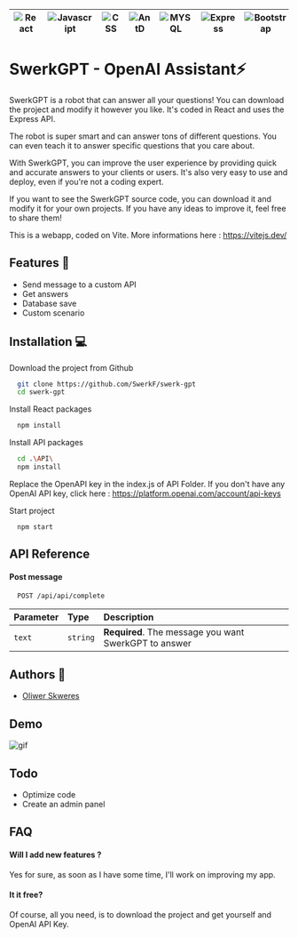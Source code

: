 
| ![React](https://img.shields.io/badge/React-20232A?style=for-the-badge&logo=react&logoColor=61DAFB) | ![Javascript](https://img.shields.io/badge/JavaScript-323330?style=for-the-badge&logo=javascript&logoColor=F7DF1E) | ![CSS](https://img.shields.io/badge/CSS3-1572B6?style=for-the-badge&logo=css3&logoColor=white) | ![AntD](https://img.shields.io/badge/Ant%20Design-1890FF?style=for-the-badge&logo=antdesign&logoColor=white) | ![MYSQL](https://img.shields.io/badge/MySQL-005C84?style=for-the-badge&logo=mysql&logoColor=white) | ![Express](https://img.shields.io/badge/Express.js-000000?style=for-the-badge&logo=express&logoColor=white) | ![Bootstrap](https://img.shields.io/badge/Bootstrap-563D7C?style=for-the-badge&logo=bootstrap&logoColor=white) |
|:----------:|:-------------:|:----------:|:----------:|:----------:|:----------:|:--:|


# SwerkGPT - OpenAI Assistant⚡

SwerkGPT is a robot that can answer all your questions! You can download the project and modify it however you like. It's coded in React and uses the Express API.

The robot is super smart and can answer tons of different questions. You can even teach it to answer specific questions that you care about.

With SwerkGPT, you can improve the user experience by providing quick and accurate answers to your clients or users. It's also very easy to use and deploy, even if you're not a coding expert.

If you want to see the SwerkGPT source code, you can download it and modify it for your own projects. If you have any ideas to improve it, feel free to share them!

This is a webapp, coded on Vite. More informations here : https://vitejs.dev/




## Features 🤩

- Send message to a custom API
- Get answers
- Database save
- Custom scenario




## Installation 💻

Download the project from Github

```bash
  git clone https://github.com/SwerkF/swerk-gpt
  cd swerk-gpt
```

Install React packages
```bash
  npm install
```

Install API packages
```bash
  cd .\API\
  npm install
```

Replace the OpenAPI key in the index.js of API Folder.
If you don't have any OpenAI API key, click here : https://platform.openai.com/account/api-keys

Start project
```
  npm start
```

    
## API Reference

#### Post message

```http
  POST /api/api/complete
```

| Parameter | Type     | Description                       |
| :-------- | :------- | :-------------------------------- |
| `text`    | `string` | **Required**. The message you want SwerkGPT to answer |



## Authors 👑

- [Oliwer Skweres](https://www.github.com/SwerkF) 


## Demo

![gif](https://cdn.discordapp.com/attachments/884145833036095559/1091900165746606201/Video_sans_titre_Realisee_avec_Clipchamp_2.gif)

## Todo

- Optimize code
- Create an admin panel 

## FAQ

#### Will I add new features ?

Yes for sure, as soon as I have some time, I'll work on improving my app.

#### It it free?

Of course, all you need, is to download the project and get yourself and OpenAI API Key.

